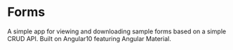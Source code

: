 # Forms
A simple app for viewing and downloading sample forms based on a simple CRUD API. Built on Angular10 featuring Angular Material.
